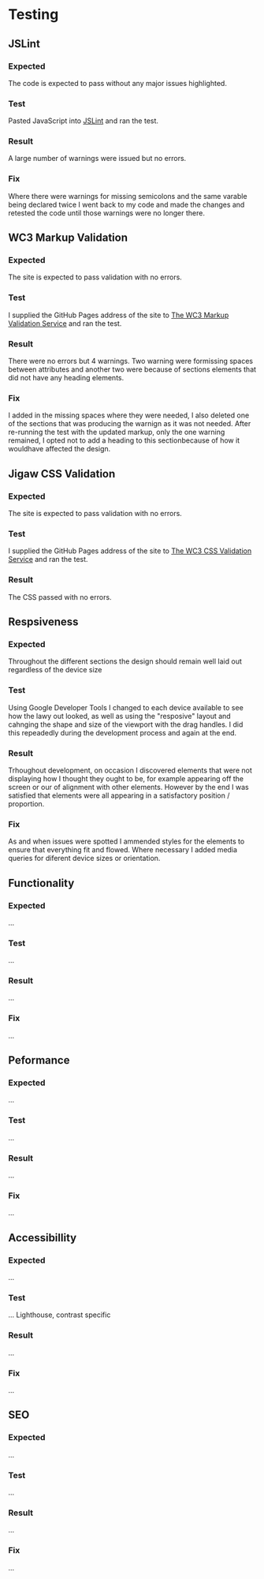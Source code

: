 # Testing


## JSLint
### Expected
The code is expected to pass without any major issues highlighted.
### Test
Pasted JavaScript into [JSLint](https://www.jslint.com/) and ran the test.
### Result
A large number of warnings were issued but no errors.
### Fix
Where there were warnings for missing semicolons and the same varable being declared twice I went back to my code and made the changes and retested the code until those warnings were no longer there.


## WC3 Markup Validation 
### Expected
The site is expected to pass validation with no errors.
### Test
I supplied the GitHub Pages address of the site to [The WC3 Markup Validation Service](https://validator.w3.org/) and ran the test.
### Result
There were no errors but 4 warnings. Two warning were formissing spaces between attributes and another two were because of sections elements that did not have any heading elements.
### Fix
I added in the missing spaces where they were needed, I also deleted one of the sections that was producing the warnign as it was not needed. After re-running the test with the updated markup, only the one warning remained, I opted not to add a heading to this sectionbecause of how it wouldhave affected the design.


## Jigaw CSS Validation
### Expected
The site is expected to pass validation with no errors.
### Test
I supplied the GitHub Pages address of the site to [The WC3 CSS Validation Service](https://jigsaw.w3.org/css-validator/) and ran the test.
### Result
The CSS passed with no errors.


## Respsiveness
### Expected
Throughout the different sections the design should remain well laid out regardless of the device size
### Test
Using Google Developer Tools I changed to each device available to see how the lawy out looked, as well as using the "resposive" layout and cahnging the shape and size of the viewport with the drag handles. I did this repeadedly during the development process and again at the end.
### Result
Trhoughout development, on occasion I discovered elements that were not displaying how I thought they ought to be, for example appearing off the screen or our of alignment with other elements. However by the end I was satisfied that elements were all appearing in a satisfactory position / proportion.
### Fix
As and when issues were spotted I ammended styles for the elements to ensure that everything fit and flowed. Where necessary I added media queries for diferent device sizes or orientation.


## Functionality
### Expected
...
### Test
...
### Result
...
### Fix
...

## Peformance
### Expected
...
### Test
...
### Result
...
### Fix
...


## Accessibillity
### Expected
...
### Test
... Lighthouse, contrast specific
### Result
...
### Fix
...


## SEO
### Expected
...
### Test
...
### Result
...
### Fix
...